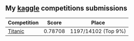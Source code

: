## My [kaggle](https://www.kaggle.com/vadimkonovod) competitions submissions

| Competition | Score | Place |
| --- | --- | --- |
| [Titanic](https://www.kaggle.com/competitions/titanic)| 0.78708 | 1197/14102 (Top 9%) |
